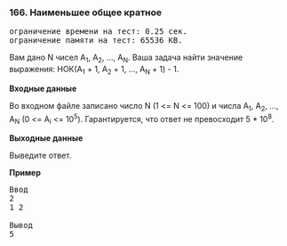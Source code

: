 ### 166. Наименьшее общее кратное

<pre>ограничение времени на тест: 0.25 сек.
ограничение памяти на тест: 65536 KB.</pre>

Вам дано N чисел A<sub>1</sub>, A<sub>2</sub>, ..., A<sub>N</sub>. Ваша задача найти значение выражения: НОК(A<sub>1</sub> + 1, A<sub>2</sub> + 1, ..., A<sub>N</sub> + 1) - 1.

**Входные данные**

Во входном файле записано число N (1 <= N <= 100) и числа A<sub>1</sub>, A<sub>2</sub>, ..., A<sub>N</sub> (0 <= A<sub>i</sub> <= 10<sup>5</sup>). Гарантируется, что ответ не превосходит 5 * 10<sup>8</sup>.

**Выходные данные**

Выведите ответ.

**Пример**

<pre>Ввод
2 
1 2

Вывод
5</pre>
